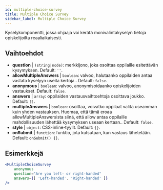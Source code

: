 ```yaml
---
id: multiple-choice-survey 
title: Multiple Choice Survey
sidebar_label: Multiple Choice Survey
---
```


Kyselykomponentti, jossa ohjaaja voi kerätä monivalintakyselyn tietoja opiskelijoilta reaaliaikaisesti.

## Vaihtoehdot

* __question__ | `(string|node)`: merkkijono, joka osoittaa oppilaille esitettävän kysymyksen. Default: `''`.
* __allowMultipleAnswers__ | `boolean`: valvoo, halutaanko oppilaiden antaa vastata kyselyyn useita kertoja.. Default: `false`.
* __anonymous__ | `boolean`: valvoo, anonymisoidaanko opiskelijoiden vastaukset. Default: `false`.
* __answers__ | `array`: oppilaiden vastausvaihtoehtoja osoittava joukko. Default: `[]`.
* __multipleAnswers__ | `boolean`: osoittaa, voivatko oppilaat valita useamman kuin yhden vastauksen. Huomaa, että tämä eroaa allowMultipleAnswersista siinä, että allow antaa oppilaille mahdollisuuden lähettää kysymyksen useaan kertaan.. Default: `false`.
* __style__ | `object`: CSS-inline-tyylit. Default: `{}`.
* __onSubmit__ | `function`: funktio, jota kutsutaan, kun vastaus lähetetään. Default: `onSubmit() {}`.


## Esimerkkejä

```jsx live
<MultipleChoiceSurvey
    anonymous
    question="Are you left- or right-handed"
    answers={[ 'Left-handed', 'Right-handed' ]}
/>
```

